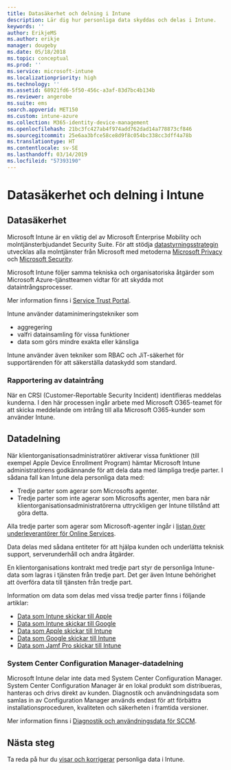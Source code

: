 ```yaml
---
title: Datasäkerhet och delning i Intune
description: Lär dig hur personliga data skyddas och delas i Intune.
keywords: ''
author: ErikjeMS
ms.author: erikje
manager: dougeby
ms.date: 05/18/2018
ms.topic: conceptual
ms.prod: ''
ms.service: microsoft-intune
ms.localizationpriority: high
ms.technology: ''
ms.assetid: 68921fd6-5f50-456c-a3af-83d7bc4b134b
ms.reviewer: angerobe
ms.suite: ems
search.appverid: MET150
ms.custom: intune-azure
ms.collection: M365-identity-device-management
ms.openlocfilehash: 21bc3fc427ab4f974add762dad14a778873cf846
ms.sourcegitcommit: 25e6aa3bfce58ce8d9f8c054bc338cc3dff4a78b
ms.translationtype: HT
ms.contentlocale: sv-SE
ms.lasthandoff: 03/14/2019
ms.locfileid: "57393190"
---
```

# <a name="data-security-and-sharing-in-intune"></a>Datasäkerhet och delning i Intune


## <a name="data-security"></a>Datasäkerhet

Microsoft Intune är en viktig del av Microsoft Enterprise Mobility och molntjänsterbjudandet Security Suite. För att stödja [datastyrningsstrategin](https://www.microsoft.com/en-us/TrustCenter/Security/default.aspx) utvecklas alla molntjänster från Microsoft med metoderna [Microsoft Privacy](https://www.microsoft.com/en-us/trustcenter/privacy) och [Microsoft Security](https://www.microsoft.com/en-us/trustcenter/security/).  

Microsoft Intune följer samma tekniska och organisatoriska åtgärder som Microsoft Azure-tjänstteamen vidtar för att skydda mot dataintrångsprocesser.

Mer information finns i [Service Trust Portal](https://www.microsoft.com/en-us/TrustCenter/stp).

Intune använder dataminimeringstekniker som

- aggregering
- valfri datainsamling för vissa funktioner
- data som görs mindre exakta eller känsliga

Intune använder även tekniker som RBAC och JiT-säkerhet för supportärenden för att säkerställa dataskydd som standard. 

### <a name="data-breach-reporting"></a>Rapportering av dataintrång

När en CRSI (Customer-Reportable Security Incident) identifieras meddelas kunderna. I den här processen ingår arbete med Microsoft O365-teamet för att skicka meddelande om intrång till alla Microsoft O365-kunder som använder Intune.

## <a name="data-sharing"></a>Datadelning

När klientorganisationsadministratörer aktiverar vissa funktioner (till exempel Apple Device Enrollment Program) hämtar Microsoft Intune administratörens godkännande för att dela data med lämpliga tredje parter. I sådana fall kan Intune dela personliga data med:

- Tredje parter som agerar som Microsofts agenter.
- Tredje parter som inte agerar som Microsofts agenter, men bara när klientorganisationsadministratörerna uttryckligen ger Intune tillstånd att göra detta.

Alla tredje parter som agerar som Microsoft-agenter ingår i [listan över underleverantörer för Online Services](https://aka.ms/Online_Serv_Subcontractor_List).

Data delas med sådana entiteter för att hjälpa kunden och underlätta teknisk support, serverunderhåll och andra åtgärder.

En klientorganisations kontrakt med tredje part styr de personliga Intune-data som lagras i tjänsten från tredje part. Det ger även Intune behörighet att överföra data till tjänsten från tredje part.  

Information om data som delas med vissa tredje parter finns i följande artiklar:
- [Data som Intune skickar till Apple](data-intune-sends-to-apple.md)
- [Data som Intune skickar till Google](data-intune-sends-to-google.md)
- [Data som Apple skickar till Intune](data-apple-sends-to-intune.md)
- [Data som Google skickar till Intune](data-google-sends-to-intune.md)
- [Data som Jamf Pro skickar till Intune](data-jamf-sends-to-intune.md)

### <a name="system-center-configuration-manager-data-sharing"></a>System Center Configuration Manager-datadelning

Microsoft Intune delar inte data med System Center Configuration Manager. System Center Configuration Manager är en lokal produkt som distribueras, hanteras och drivs direkt av kunden. Diagnostik och användningsdata som samlas in av Configuration Manager används endast för att förbättra installationsproceduren, kvaliteten och säkerheten i framtida versioner.

Mer information finns i [Diagnostik och användningsdata för SCCM](https://docs.microsoft.com/sccm/core/plan-design/diagnostics/diagnostics-and-usage-data.md). 


## <a name="next-steps"></a>Nästa steg

Ta reda på hur du [visar och korrigerar](privacy-data-view-correct.md) personliga data i Intune.
